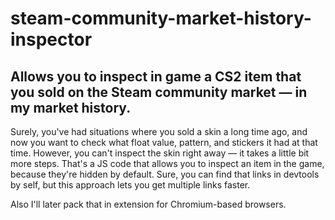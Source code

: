 # steam-community-market-history-inspector
## Allows you to inspect in game a CS2 item that you sold on the Steam community market — in my market history.

Surely, you've had situations where you sold a skin a long time ago, and now you want to check what float value, pattern, and stickers it had at that time. However, you can't inspect the skin right away — it takes a little bit more steps. 
That's a JS code that allows you to inspect an item in the game, because they're hidden by default. 
Sure, you can find that links in devtools by self, but this approach lets you get multiple links faster.  

Also I'll later pack that in extension for Chromium-based browsers.

